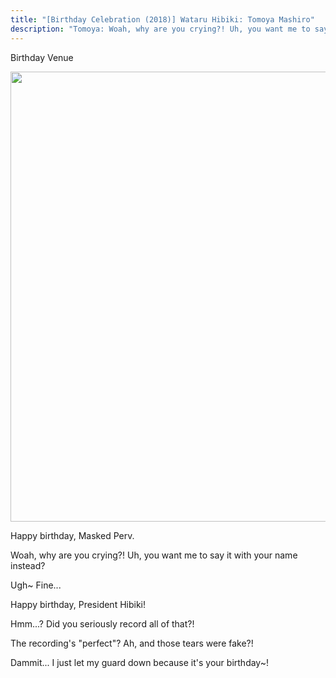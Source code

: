 ```yaml
---
title: "[Birthday Celebration (2018)] Wataru Hibiki: Tomoya Mashiro"
description: "Tomoya: Woah, why are you crying?! Uh, you want me to say it with your name instead?"
---
```


<Season s="Winter"/>

<Location>Birthday Venue</Location>

<Image src="/img/tl/idol story/wataru/birthday/2018/tomoya/1.jpg" layout="responsive" width="1560" height="720" quality="100" />

<Bubble character="Tomoya">

Happy birthday, Masked Perv.

Woah, why are you crying?! Uh, you want me to say it with your name instead?

Ugh\~ Fine...

Happy birthday, President Hibiki!

Hmm...? Did you seriously record all of that?!

The recording's "perfect"? Ah, and those tears were fake?!

Dammit... I just let my guard down because it's your birthday\~!

</Bubble>
